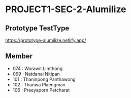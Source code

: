 # PROJECT1-SEC-2-Alumilize

## Prototype TestType
https://prototype-alumilize.netlify.app/

## Member

- 074 : Worawit Limthong
- 099 : Natdanai Nitipan
- 101 : Thaninpong Panthawong
- 102 : Thanwa Plaengman
- 106 : Preeyaporn Petcharat
